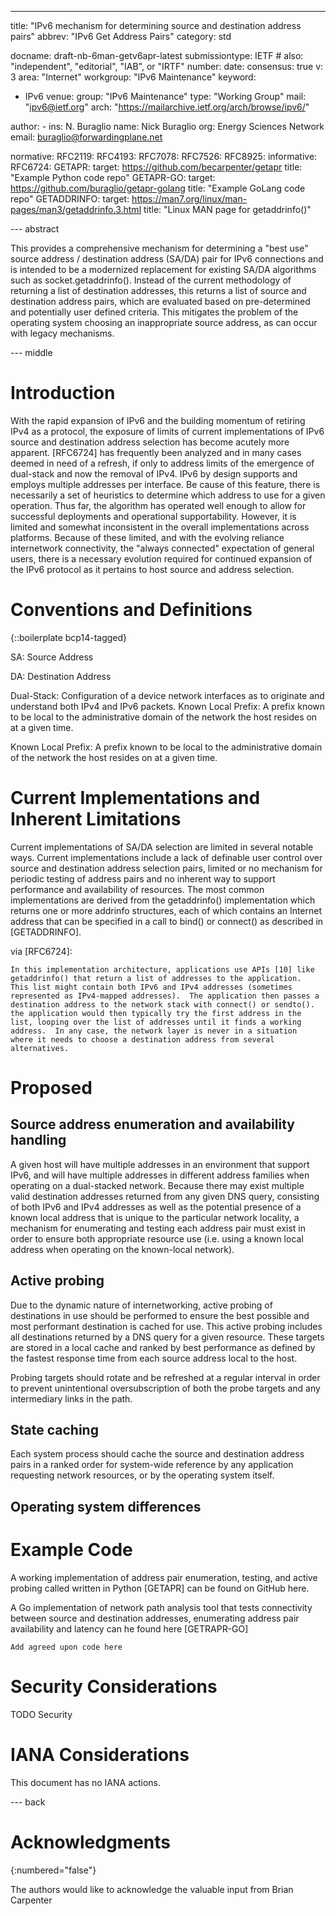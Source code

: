 ---
title: "IPv6 mechanism for determining source and destination address pairs"
abbrev: "IPv6 Get Address Pairs"
category: std

docname: draft-nb-6man-getv6apr-latest
submissiontype: IETF  # also: "independent", "editorial", "IAB", or "IRTF"
number:
date:
consensus: true
v: 3
area: "Internet"
workgroup: "IPv6 Maintenance"
keyword:
 - IPv6
venue:
  group: "IPv6 Maintenance"
  type: "Working Group"
  mail: "ipv6@ietf.org"
  arch: "https://mailarchive.ietf.org/arch/browse/ipv6/"

author:
      -
        ins: N. Buraglio
        name: Nick Buraglio
        org: Energy Sciences Network
        email: buraglio@forwardingplane.net

normative:
  RFC2119:
  RFC4193:
  RFC7078:
  RFC7526:
  RFC8925:
informative:
  RFC6724:
  GETAPR:
    target: https://github.com/becarpenter/getapr
    title: "Example Python code repo"
  GETAPR-GO:
    target: https://github.com/buraglio/getapr-golang
    title: "Example GoLang code repo"
  GETADDRINFO:
    target: https://man7.org/linux/man-pages/man3/getaddrinfo.3.html
    title: "Linux MAN page for getaddrinfo()"

--- abstract

This provides a comprehensive mechanism for determining a "best use" source address / destination address (SA/DA) pair for IPv6 connections and is intended to be a modernized replacement for existing SA/DA algorithms such as socket.getaddrinfo(). Instead of the current methodology of returning a list of destination addresses, this returns a list of source and destination address pairs, which are evaluated based on pre-determined and potentially user defined criteria. This mitigates the problem of the operating system choosing an inappropriate source address, as can occur with legacy mechanisms.

--- middle

# Introduction

With the rapid expansion of IPv6 and the building momentum of retiring IPv4 as a protocol, the exposure of limits of current implementations of IPv6 source and destination address selection has become acutely more apparent.  [RFC6724] has frequently been analyzed and in many cases deemed in need of a refresh, if only to address limits of the emergence of dual-stack and now the removal of IPv4. IPv6 by design supports and employs multiple addresses per interface. Be cause of this feature, there is necessarily a set of heuristics to determine which address to use for a given operation. Thus far, the algorithm has operated well enough to allow for successful deployments and operational supportability. However, it is limited and somewhat inconsistent in the overall implementations across platforms. Because of these limited, and with the evolving reliance internetwork connectivity, the "always connected" expectation of general users, there is a necessary evolution required for continued expansion of the IPv6 protocol as it pertains to host source and address selection.

# Conventions and Definitions

{::boilerplate bcp14-tagged}

SA: Source Address

DA: Destination Address

Dual-Stack: Configuration of a device network interfaces as to originate and understand both IPv4 and IPv6 packets.
Known Local Prefix: A prefix known to be local to the administrative domain of the network the host resides on at a given time.

Known Local Prefix: A prefix known to be local to the administrative domain of the network the host resides on at a given time.


# Current Implementations and Inherent Limitations

Current implementations of SA/DA selection are limited in several notable ways. Current implementations include a lack of definable user control over source and destination address selection pairs, limited or no mechanism for periodic testing of address pairs and no inherent way to support performance and availability of resources. The most common implementations are derived from the getaddrinfo() implementation which returns one or more addrinfo structures, each of which contains an Internet address that can be specified in a call to bind() or connect() as described in [GETADDRINFO].

 via [RFC6724]:

```
In this implementation architecture, applications use APIs [10] like
getaddrinfo() that return a list of addresses to the application.
This list might contain both IPv6 and IPv4 addresses (sometimes
represented as IPv4-mapped addresses).  The application then passes a
destination address to the network stack with connect() or sendto().
the application would then typically try the first address in the
list, looping over the list of addresses until it finds a working
address.  In any case, the network layer is never in a situation
where it needs to choose a destination address from several
alternatives.
```

# Proposed

## Source address enumeration and availability handling
A given host will have multiple addresses in an environment that support IPv6, and will have multiple addresses in different address families when operating on a dual-stacked network. Because there may exist multiple valid destination addresses returned from any given DNS query, consisting of both IPv6 and IPv4 addresses as well as the potential presence of a known local address that is unique to the particular network locality, a mechanism for enumerating and testing each address pair must exist in order to ensure both appropriate resource use (i.e. using a known local address when operating on the known-local network).

## Active probing
Due to the dynamic nature of internetworking, active probing of destinations in use should be performed to ensure the best possible and most performant destination is cached for use. This active probing includes all destinations returned by a DNS query for a given resource. These targets are stored in a local cache and ranked by best performance as defined by the fastest response time from each source address local to the host.

Probing targets should rotate and be refreshed at a regular interval in order to prevent unintentional oversubscription of both the probe targets and any intermediary links in the path.

## State caching
Each system process should cache the source and destination address pairs in a ranked order for system-wide reference by any application requesting network resources, or by the operating system itself.

## Operating system differences

# Example Code
A working implementation of address pair enumeration, testing, and active probing called written in Python [GETAPR] can be found on GitHub here.

A Go implementation of network path analysis tool that tests connectivity between source and destination addresses, enumerating address pair availability and latency can he found here [GETRAPR-GO]

```
Add agreed upon code here
```

# Security Considerations

TODO Security


# IANA Considerations

This document has no IANA actions.

--- back

# Acknowledgments
{:numbered="false"}

The authors would like to acknowledge the valuable input from Brian Carpenter
